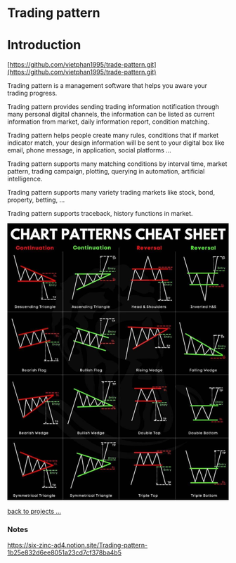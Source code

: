 # Trading pattern

# Introduction

[https://github.com/vietphan1995/trade-pattern.git](https://github.com/vietphan1995/trade-pattern.git)

Trading pattern is a management software that helps you aware your trading progress.

Trading pattern provides sending trading information notification through many personal digital channels, the information can be listed as current information from market, daily information report, condition matching.

Trading pattern helps people create many rules, conditions that if market indicator match, your design information will be sent to your digital box like email, phone message, in application, social platforms …

Trading pattern supports many matching conditions by interval time, market pattern, trading campaign, plotting, querying in automation, artificial intelligence.

Trading pattern supports many variety trading markets like stock, bond, property, betting, …

Trading pattern supports traceback, history functions in market.

![image.png](image.png)

[back to projects …](https://github.com/vietphan1995/projects)

### Notes
https://six-zinc-ad4.notion.site/Trading-pattern-1b25e832d6ee8051a23cd7cf378ba4b5